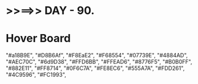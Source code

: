 # >>==>> DAY - 90.

# Hover Board

"#a18B9E",
"#D8B6Af",
"#F8EaE2",
"#F68554",
"#07739E",
"#4884AD",
"#AEC70C",
"#6d9D38",
"#FFD6BB",
"#FFEAD6",
"#8776F5",
"#B0B0FF",
"#882E11",
"#FF8714",
"#0F6C7A",
"#FE8EC6",
"#555A7A",
"#FDD261",
"#4C9596",
"#FC1993",
